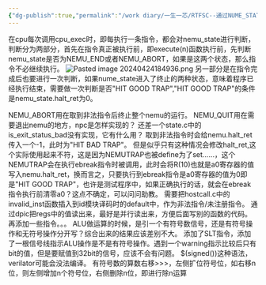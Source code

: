 ```yaml
---
{"dg-publish":true,"permalink":"/work diary/一生一芯/RTFSC--通过NUME_STATE控制NEMU/","dgPassFrontmatter":true}
---
```


在cpu每次调用cpu_exec时，即每执行一条指令，都会对nemu_state进行判断，判断分为两部分，首先在指令真正被执行前，即execute(n)函数执行前，先判断nemu_state是否为NEMU_END或者NEMU_ABORT，如果是这两个状态，那么指令不必继续执行。
![Pasted image 20240424184936.png](/img/user/work%20diary/imgs/Pasted%20image%2020240424184936.png)
另一部分是在指令完成后也要进行一次判断，如果nume_state进入了终止的两种状态，意味着程序已经执行结束，需要做一次判断是否"HIT GOOD TRAP","HIT GOOD TRAP"的条件是nemu_state.halt_ret为0。

NEMU_ABORT用在取到非法指令后终止整个nemu的运行。
NEMU_QUIT用在需要退出nemu的地方，npc是怎样实现的？
还差一个state.c中的is_exit_status_bad没有实现，它有什么用？
取到非法指令时会给nemu.halt_ret传入一个-1，此时为"HIT BAD TRAP"。
但是似乎只有这种情况会修改halt_ret,这个实际使用起来不符，这是因为NEMUTRAP也被define为了set……，这个NEMUTRAP会在执行ebreak指令时被调用，此时会将R(10)也就是a0寄存器的值写入nemu.halt_ret，换而言之，只要执行到ebreak指令是a0寄存器的值为0即是"HIT GOOD TRAP"，也许是测试程序中，如果正确执行的话，就会在ebreak指令执行前清零a0？这点不确定，可以问问助教。
需要把hostcall.c中的invalid_inst函数插入到id模块译码时的default中，作为非法指令/未注册指令。
通过dpic把regs中的值读出来，最好是并行读出来，方便后面写别的函数的代码。
再添加一些指令。。。
ALU做运算的时候，是引一个有符号数信号，还是有符号操作和无符号操作分开写？综合出来的结果应该差别不大。
添加了SLT指令，添加了一根信号线指示ALU操作是不是有符号操作。遇到一个warning指示比较后只有bit的值，但是要赋值到32bit的信号，应该不会有问题。
$(signed())这种语法，verilator可能会没法编译。
有符号数的算数右移>>>，左侧扩位符号位，如右移n位，则左侧增加n个符号位，右侧删除n位，即进行除n运算